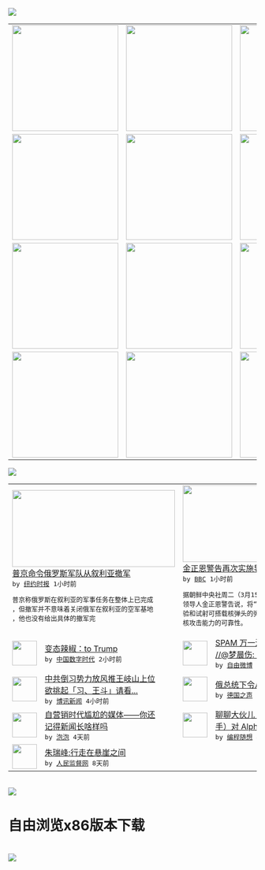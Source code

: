 

<a href="https://github.com/greatfire/z/raw/master/FreeBrowser.apk"><img src="https://raw.githubusercontent.com/greatfire/wiki/master/x/header.png" /></a><table><tr><td width="262" align="center" valign="center"><a href="https://github.com/greatfire/wiki/wiki/nyt" title="纽约时报中文网 国际纵览"><img src="https://raw.githubusercontent.com/greatfire/wiki/master/x/nyt_flag.png" width="215"/></a></td><td width="262" align="center" valign="center"><a href="https://github.com/greatfire/wiki/wiki/dw" title=""><img src="https://raw.githubusercontent.com/greatfire/wiki/master/x/dw_flag.png" width="215"/></a></td><td width="262" align="center" valign="center"><a href="https://github.com/greatfire/wiki/wiki/rmjd" title=""><img src="https://raw.githubusercontent.com/greatfire/wiki/master/x/rmjd_flag.png" width="215"/></a></td></tr><tr><td width="262" align="center" valign="center"><a href="https://github.com/paopaonetizen/website" title="泡泡 - 未经审查的互联网信息"><img src="https://raw.githubusercontent.com/greatfire/wiki/master/x/pp_flag.png" width="215"/></a></td><td width="262" align="center" valign="center"><a href="https://github.com/getlantern/mirror" title="以及自由微博和GreatFire.org官方中文论坛"><img src="https://raw.githubusercontent.com/greatfire/wiki/master/x/lantern_flag.png" width="215"/></a></td><td width="262" align="center" valign="center"><a href="https://github.com/cdtmirrors/m/" title=""><img src="https://raw.githubusercontent.com/greatfire/wiki/master/x/cdt_flag.png" width="215"/></a></td></tr><tr><td width="262" align="center" valign="center"><a href="https://github.com/program-think/blog" title="编程随想的博客"><img src="https://raw.githubusercontent.com/greatfire/wiki/master/x/pt_flag.png" width="215"/></a></td><td width="262" align="center" valign="center"><a href="https://github.com/greatfire/wiki/wiki/bbc" title=""><img src="https://raw.githubusercontent.com/greatfire/wiki/master/x/bbc_flag.png" width="215"/></a></td><td width="262" align="center" valign="center"><a href="https://github.com/freeweibo/s" title="自由微博 - 匿名和不受屏蔽的新浪微博搜索"><img src="https://raw.githubusercontent.com/greatfire/wiki/master/x/fw_flag.png" width="215"/></a></td></tr><tr><td width="262" align="center" valign="center"><a href="https://github.com/greatfire/wiki/wiki/google" title=""><img src="https://raw.githubusercontent.com/greatfire/wiki/master/x/google_flag.png" width="215"/></a></td><td width="262" align="center" valign="center"><a href="https://github.com/bxnews/boxun" title=""><img src="https://raw.githubusercontent.com/greatfire/wiki/master/x/bx_flag.png" width="215"/></a></td><td width="262" align="center" valign="center"><a href="https://github.com/greatfire/wiki/wiki/open-source" title="欢迎访问GreatFire.org开发者项目网站"><img src="https://raw.githubusercontent.com/greatfire/wiki/master/x/open-source_flag.png" width="215"/></a></td></tr></table><img src="https://raw.githubusercontent.com/greatfire/wiki/master/x/newsfeed text.png" /><table cols="4"><tr><td colspan="2" width="380"><a href="https://d3qlz4p8smvoli.cloudfront.net/world/20160315/c15russia/"><img src="http://static01.nyt.com/images/2016/03/15/world/15russia-web/15russia-web-articleLarge.jpg" width="330" height="156"/></a></br><a href="https://d3qlz4p8smvoli.cloudfront.net/world/20160315/c15russia/">普京命令俄罗斯军队从叙利亚撤军</a></br><kbd> by <a href="http://m.cn.nytimes.com/">纽约时报</a> 1小时前 </kbd></br><pre>普京称俄罗斯在叙利亚的军事任务在整体上已完成<br/>，但撤军并不意味着关闭俄军在叙利亚的空军基地<br/>，他也没有给出具体的撤军完</pre></td><td colspan="2" width="380"><a href="http://www.bbc.com/zhongwen/simp/world/2016/03/160315_nkorea_kim_warns_impending_nuclear_tests"><img src="http://a.files.bbci.co.uk/worldservice/live/assets/images/2016/03/15/160315040227_kim_jong-un_144x81__nocredit.jpg" width="330" height="156"/></a></br><a href="http://www.bbc.com/zhongwen/simp/world/2016/03/160315_nkorea_kim_warns_impending_nuclear_tests">金正恩警告再次实施导弹试射和核弹试爆</a></br><kbd> by <a href="http://www.bbc.co.uk/zhongwen/simp">BBC</a> 1小时前 </kbd></br><pre>据朝鲜中央社周二（3月15日）报道，朝鲜最高<br/>领导人金正恩警告说，将“尽早实施核弹头爆炸试<br/>验和试射可搭载核弹头的弹道导弹”，以提升朝鲜<br/>核攻击能力的可靠性。</pre></td></tr><tr><td><img src="https://i0.wp.com/chinadigitaltimes.net/chinese/files/2016/03/CdjeiH_XIAIKMKK.jpg_large.jpg?resize=550%2C383" width="50" height="50"/></td><td width="280"><a href="https://chinadigitaltimes.net/chinese/2016/03/%E5%8F%98%E6%80%81%E8%BE%A3%E6%A4%92%EF%BC%9Ato-trump/">变态辣椒：to Trump</a></br><kbd> by <a href="http://chinadigitaltimes.net/chinese/">中国数字时代</a> 2小时前 </kbd></td><td><img src="https://raw.githubusercontent.com/greatfire/wiki/master/x/fw_logo.png" width="50" height="50"/></td><td width="280"><a href="https://freeweibo.com/weibo/3953241844682956">SPAM 万一没错呢[挖鼻]<br/>//@梦晨伤: 这就是...</a></br><kbd> by <a href="https://freeweibo.com/">自由微博</a> 2小时前 </kbd></td></tr><tr><td><img src="https://raw.githubusercontent.com/greatfire/wiki/master/x/bx_logo.png" width="50" height="50"/></td><td width="280"><a href="http://www.boxun.com/news/gb/china/2016/03/201603150551.shtml">中共倒习势力放风推王岐山上位<br/>欲挑起「习、王斗」请看...</a></br><kbd> by <a href="http://www.boxun.com">博讯新闻</a> 4小时前 </kbd></td><td><img src="http://www.dw.com/image/0,,19032694_302,00.jpg" width="50" height="50"/></td><td width="280"><a href="http://dw.com/p/1ID47?maca=chi-GK-text-greatfire-all-chinese-15625-xml-mrss">俄总统下令从叙利亚撤兵</a></br><kbd> by <a href="http://dw.de">德国之声</a> 8小时前 </kbd></td></tr><tr><td><img src="https://pao-pao.net/sites/pao-pao.net/files/styles/large/public/wen_zhong_tu_1_1.jpeg?itok=cHujnAZi" width="50" height="50"/></td><td width="280"><a href="https://pao-pao.net/article/679">自营销时代尴尬的媒体——你还<br/>记得新闻长啥样吗</a></br><kbd> by <a href="https://pao-pao.net">泡泡</a> 4天前 </kbd></td><td><img src="http://lh3.googleusercontent.com/pBXhMg2e-kFTdYaD-30ocFiwQY6APV6pwFBndazI-zjxwIHlQiCl29V0bg18Sm6DCoZZN8fmbn3lgDcEoh7-x3VGZERrCm2eQXTyf1XelIufobWNwzkmFtKoEjJtnc7SjHaNxnd2d0w" width="50" height="50"/></td><td width="280"><a href="http://feedproxy.google.com/~r/programthink/~3/u2XLp_dDWqo/AlphaGo.html">聊聊大伙儿（包括某些职业围棋<br/>手）对 AlphaGo...</a></br><kbd> by <a href="http://program-think.blogspot.com">编程随想</a> 4天前 </kbd></td></tr><tr><td><img src="http://www.rmjdw.com/uploads/160307/3-16030G3341J52.jpg" width="50" height="50"/></td><td width="280"><a href="http://www.rmjdw.com//fazhizhongguo/20160307/15517.html">朱瑞峰:行走在悬崖之间 </a></br><kbd> by <a href="http://www.rmjdw.com/">人民监督网</a> 8天前 </kbd></td></table></br><a href="https://github.com/greatfire/z/raw/master/FreeBrowser.apk"><img src="https://raw.githubusercontent.com/greatfire/wiki/master/x/download app.png" /></a><h1>自由浏览x86版本下载<h1><a href="https://github.com/greatfire/z/raw/master/FreeBrowser-x86.apk"><img src="https://raw.githubusercontent.com/greatfire/images/master/fb86.qr.png" /></a>